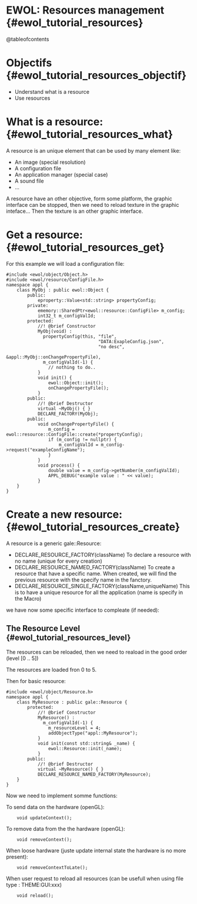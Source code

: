 EWOL: Resources management                                {#ewol_tutorial_resources}
==========================

@tableofcontents

Objectifs                                {#ewol_tutorial_resources_objectif}
=========

  - Understand what is a resource
  - Use resources

What is a resource:                                {#ewol_tutorial_resources_what}
===================

A resource is an unique element that can be used by many element like:
  - An image (special resolution)
  - A configuration file
  - An application manager (special case)
  - A sound file
  - ...

A resource have an other objective, form some platform, the graphic interface can be stopped, then we need to reload texture in the graphic inteface...
Then the texture is an other graphic interface.

Get a resource:                                {#ewol_tutorial_resources_get}
===============

For this example we will load a configuration file:
```{.cpp}
#include <ewol/object/Object.h>
#include <ewol/resource/ConfigFile.h>
namespace appl {
	class MyObj : public ewol::Object {
		public:
			eproperty::Value<std::string> propertyConfig;
		private:
			ememory::SharedPtr<ewol::resource::ConfigFile> m_config;
			int32_t m_configValId;
		protected:
			//! @brief Constructor
			MyObj(void) :
			  propertyConfig(this, "file",
			                       "DATA:ExapleConfig.json",
			                       "no desc",
			                       &appl::MyObj::onChangePropertyFile),
			  m_configValId(-1) {
				// nothing to do..
			}
			void init() {
				ewol::Object::init();
				onChangePropertyFile();
			}
		public:
			//! @brief Destructor
			virtual ~MyObj() { }
			DECLARE_FACTORY(MyObj);
		public:
			void onChangePropertyFile() {
				m_config = ewol::resource::ConfigFile::create(*propertyConfig);
				if (m_config != nullptr) {
					m_configValId = m_config->request("exampleConfigName");
				}
			}
			void process() {
				double value = m_config->getNumber(m_configValId);
				APPL_DEBUG("example value : " << value);
			}
	}
}
```


Create a new resource:                                {#ewol_tutorial_resources_create}
======================

A resource is a generic gale::Resource:
  - DECLARE_RESOURCE_FACTORY(className) To declare a resource with no name (unique for every creation)
  - DECLARE_RESOURCE_NAMED_FACTORY(className) To create a resource that have a specific name. When created, we will find the previous resource with the specify name in the fanctory.
  - DECLARE_RESOURCE_SINGLE_FACTORY(className,uniqueName) This is to have a unique resource for all the application (name is specify in the Macro)

we have now some specific interface to compleate (if needed):

The Resource Level                                {#ewol_tutorial_resources_level}
------------------

The resources can be reloaded, then we need to reaload in the good order (level [0 .. 5])

The resources are loaded fron 0 to 5.

Then for basic resource:

```{.cpp}
#include <ewol/object/Resource.h>
namespace appl {
	class MyResource : public gale::Resource {
		protected:
			//! @brief Constructor
			MyResource() :
			  m_configValId(-1) {
				m_resourceLevel = 4;
				addObjectType("appl::MyResource");
			}
			void init(const std::string& _name) {
				ewol::Resource::init(_name);
			}
		public:
			//! @brief Destructor
			virtual ~MyResource() { }
			DECLARE_RESOURCE_NAMED_FACTORY(MyResource);
	}
}
```

Now we need to implement somme functions:

To send data on the hardware (openGL):
```{.cpp}
	void updateContext();
```

To remove data from the the hardware (openGL):
```{.cpp}
	void removeContext();
```

When loose hardware (juste update internal state the hardware is no more present):
```{.cpp}
	void removeContextToLate();
```

When user request to reload all resources (can be usefull when using file type : THEME:GUI:xxx)
```{.cpp}
	void reload();
```

